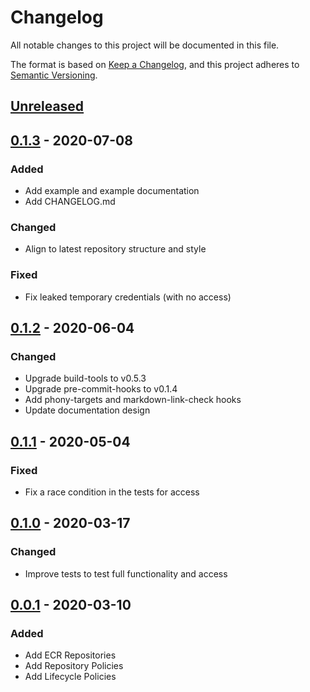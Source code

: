 # Changelog
All notable changes to this project will be documented in this file.

The format is based on [Keep a Changelog](https://keepachangelog.com/en/1.0.0/),
and this project adheres to [Semantic Versioning](https://semver.org/spec/v2.0.0.html).

## [Unreleased]

## [0.1.3] - 2020-07-08
### Added
- Add example and example documentation
- Add CHANGELOG.md

### Changed
- Align to latest repository structure and style

### Fixed
- Fix leaked temporary credentials (with no access)

## [0.1.2] - 2020-06-04
### Changed
- Upgrade build-tools to v0.5.3
- Upgrade pre-commit-hooks to v0.1.4
- Add phony-targets and markdown-link-check hooks
- Update documentation design

## [0.1.1] - 2020-05-04
### Fixed
- Fix a race condition in the tests for access

## [0.1.0] - 2020-03-17
### Changed
- Improve tests to test full functionality and access

## [0.0.1] - 2020-03-10
### Added
- Add ECR Repositories
- Add Repository Policies
- Add Lifecycle Policies

<!-- markdown-link-check-disable -->
[Unreleased]: https://github.com/mineiros-io/terraform-aws-ecr/compare/v0.1.3...HEAD
[0.1.3]: https://github.com/mineiros-io/terraform-aws-ecr/compare/v0.1.2...v0.1.3
<!-- markdown-link-check-disabled -->
[0.1.2]: https://github.com/mineiros-io/terraform-aws-ecr/compare/v0.1.1...v0.1.2
[0.1.1]: https://github.com/mineiros-io/terraform-aws-ecr/compare/v0.1.0...v0.1.1
[0.1.0]: https://github.com/mineiros-io/terraform-aws-ecr/compare/v0.0.1...v0.1.0
[0.0.1]: https://github.com/mineiros-io/terraform-aws-ecr/releases/tag/v0.0.1
